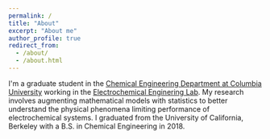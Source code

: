 ```yaml
---
permalink: /
title: "About"
excerpt: "About me"
author_profile: true
redirect_from: 
  - /about/
  - /about.html
---
```


I'm a graduate student in the [Chemical Engineering Department at Columbia University](https://cheme.columbia.edu/) working in the [Electrochemical Enginering Lab](https://electrochem-lab.cheme.columbia.edu/). My research involves augmenting mathematical models with statistics to better understand the physical phenomena limiting performance of electrochemical systems. I graduated from the University of California, Berkeley with a B.S. in Chemical Engineering in 2018.
